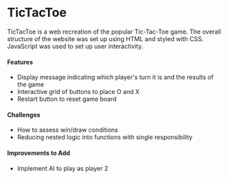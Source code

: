 # TicTacToe
TicTacToe is a web recreation of the popular Tic-Tac-Toe game. The overall structure of the website was set up using HTML and styled with CSS. JavaScript was used to set up user interactivity.

<h4>Features</h4>
  <ul>
    <li>Display message indicating which player's turn it is and the results of the game
    <li>Interactive grid of buttons to place O and X
    <li>Restart button to reset game board
  </ul>

<h4>Challenges</h4>
  <ul>
    <li>How to assess win/draw conditions
    <li>Reducing nested logic into functions with single responsibility
  </ul>
  
<h4>Improvements to Add</h4>
  <ul>
    <li>Implement AI to play as player 2
  </ul>
